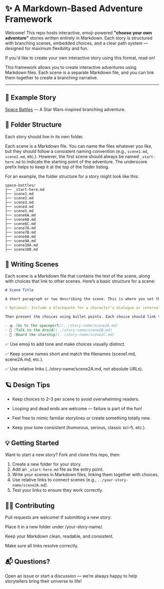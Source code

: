 
# ✨ A Markdown-Based Adventure Framework

Welcome! This repo hosts interactive, emoji-powered **"choose your own adventure"** stories written entirely in Markdown. Each story is structured with branching scenes, embedded choices, and a clear path system — designed for maximum flexibility and fun.

If you'd like to create your own interactive story using this format, read on!

This framework allows you to create interactive adventures using Markdown files. Each scene is a separate Markdown file, and you can link them together to create a branching narrative.

---

## 🌟 Example Story

[Space Battles](https://github.com/fvtc/choose-your-adventure/blob/master/space-battles/_start-here.md) — A Star Wars-inspired branching adventure.

## 📁 Folder Structure

Each story should live in its own folder.

Each scene is a Markdown file. You can name the files whatever you like, but they should follow a consistent naming convention (e.g., `scene1.md`, `scene2.md`, etc.). However, the first scene should always be named `_start-here.md` to indicate the starting point of the adventure. The underscore prefix helps to keep it at the top of the folder listing.

For an example, the folder structure for a story might look like this:

```
space-battles/
├── _start-here.md
├── scene1.md
├── scene2.md
├── scene3.md
├── scene4.md
├── scene5.md
├── scene6A.md
├── scene6B.md
├── scene6C.md
├── scene7A.md
├── scene7B.md
├── scene8A.md
├── scene9A.md
├── scene10A.md
├── scene10B.md
```

## 📖 Writing Scenes

Each scene is a Markdown file that contains the text of the scene, along with choices that link to other scenes. Here’s a basic structure for a scene:

```markdown
# Scene Title

A short paragraph or two describing the scene. This is where you set the stage for the choices that follow.

> Optional: Include a blockquote for a character's dialogue or internal thoughts.

Then present the choices using bullet points. Each choice should link to another scene file:

- 🛸 [Go to the spaceport](../story-name/scene2A.md)
- 🤖 [Talk to the droid](../story-name/scene2B.md)
- 🚀 [Board the starship](../story-name/scene2C.md)
```

✅ Use emoji to add tone and make choices visually distinct.

✅ Keep scene names short and match the filenames (scene1.md, scene2A.md, etc.).

✅ Use relative links (../story-name/scene2A.md, not absolute URLs).


## 🪐 Design Tips

- Keep choices to 2–3 per scene to avoid overwhelming readers.

- Looping and dead ends are welcome — failure is part of the fun!

- Feel free to mimic familiar storylines or create something totally new.

- Keep your tone consistent (humorous, serious, classic sci-fi, etc.).


## 💡 Getting Started

Want to start a new story? Fork and clone this repo, then:

1. Create a new folder for your story.
2. Add an `_start-here.md` file as the entry point.
3. Write your scenes in Markdown files, linking them together with choices.
4. Use relative links to connect scenes (e.g., `../your-story-name/scene2A.md`).
5. Test your links to ensure they work correctly.

## 🧑‍🚀 Contributing

Pull requests are welcome! If submitting a new story:

Place it in a new folder under /your-story-name/.

Keep your Markdown clean, readable, and consistent.

Make sure all links resolve correctly.

## 📬 Questions?
Open an issue or start a discussion — we’re always happy to help storytellers bring their universe to life!